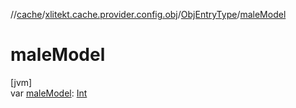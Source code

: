 //[cache](../../../index.md)/[xlitekt.cache.provider.config.obj](../index.md)/[ObjEntryType](index.md)/[maleModel](male-model.md)

# maleModel

[jvm]\
var [maleModel](male-model.md): [Int](https://kotlinlang.org/api/latest/jvm/stdlib/kotlin/-int/index.html)
